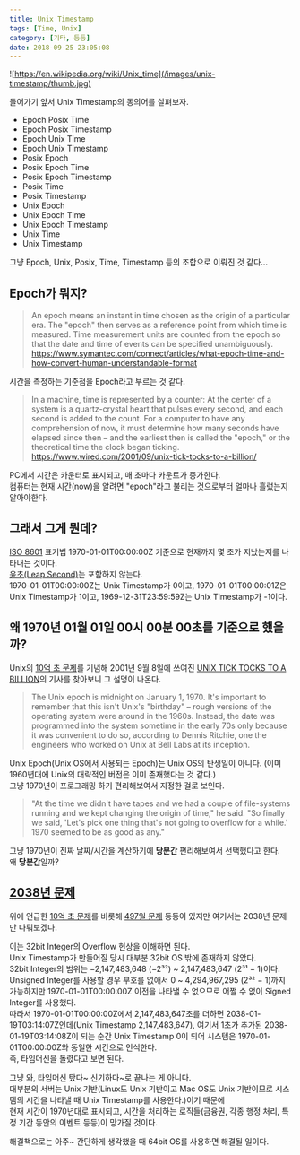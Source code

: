 ```yaml
---
title: Unix Timestamp
tags: [Time, Unix]
category: [기타, 등등]
date: 2018-09-25 23:05:08
---
```

![https://en.wikipedia.org/wiki/Unix_time](/images/unix-timestamp/thumb.jpg)

들어가기 앞서 Unix Timestamp의 동의어를 살펴보자.  

* Epoch Posix Time
* Epoch Posix Timestamp
* Epoch Unix Time
* Epoch Unix Timestamp
* Posix Epoch
* Posix Epoch Time
* Posix Epoch Timestamp
* Posix Time
* Posix Timestamp  
* Unix Epoch  
* Unix Epoch Time  
* Unix Epoch Timestamp  
* Unix Time  
* Unix Timestamp

그냥 Epoch, Unix, Posix, Time, Timestamp 등의 조합으로 이뤄진 것 같다...

## Epoch가 뭐지?
> An epoch means an instant in time chosen as the origin of a particular era. 
  The "epoch" then serves as a reference point from which time is measured. 
  Time measurement units are counted from the epoch so that the date and time of events can be specified unambiguously.
  https://www.symantec.com/connect/articles/what-epoch-time-and-how-convert-human-understandable-format
  
시간을 측정하는 기준점을 Epoch라고 부르는 것 같다.  

> In a machine, time is represented by a counter: At the center of a system is a quartz-crystal heart that pulses every second, and each second is added to the count. 
  For a computer to have any comprehension of now, it must determine how many seconds have elapsed since then – and the earliest then is called the "epoch," or the theoretical time the clock began ticking.
  https://www.wired.com/2001/09/unix-tick-tocks-to-a-billion/

PC에서 시간은 카운터로 표시되고, 매 초마다 카운트가 증가한다.  
컴퓨터는 현재 시간(now)을 알려면 "epoch"라고 불리는 것으로부터 얼마나 흘렀는지 알아야한다.

## 그래서 그게 뭔데?  
[ISO 8601](https://en.wikipedia.org/wiki/ISO_8601) 표기법 1970-01-01T00:00:00Z 기준으로 현재까지 몇 초가 지났는지를 나타내는 것이다.  
[윤초(Leap Second)](https://ko.wikipedia.org/wiki/%EC%9C%A4%EC%B4%88)는 포함하지 않는다.  
1970-01-01T00:00:00Z는 Unix Timestamp가 0이고, 1970-01-01T00:00:01Z은 Unix Timestamp가 1이고, 1969-12-31T23:59:59Z는 Unix Timestamp가 -1이다.  

## 왜 1970년 01월 01일 00시 00분 00초를 기준으로 했을까?
Unix의 [10억 초 문제](https://namu.wiki/w/10%EC%96%B5%20%EC%B4%88%20%EB%AC%B8%EC%A0%9C)를 기념해 2001년 9월 8일에 쓰여진 [UNIX TICK TOCKS TO A BILLION](https://www.wired.com/2001/09/unix-tick-tocks-to-a-billion/)의 기사를 찾아보니 그 설명이 나온다.  

> The Unix epoch is midnight on January 1, 1970. It's important to remember that this isn't Unix's "birthday" – rough versions of the operating system were around in the 1960s.
  Instead, the date was programmed into the system sometime in the early 70s only because it was convenient to do so, according to Dennis Ritchie, one the engineers who worked on Unix at Bell Labs at its inception.

Unix Epoch(Unix OS에서 사용되는 Epoch)는 Unix OS의 탄생일이 아니다. (이미 1960년대에 Unix의 대략적인 버전은 이미 존재했다는 것 같다.)  
그냥 1970년이 프로그래밍 하기 편리해보여서 지정한 걸로 보인다.
  
> "At the time we didn't have tapes and we had a couple of file-systems running and we kept changing the origin of time," he said.
  "So finally we said, 'Let's pick one thing that's not going to overflow for a while.' 1970 seemed to be as good as any."

그냥 1970년이 진짜 날짜/시간을 계산하기에 **당분간** 편리해보여서 선택했다고 한다.  
왜 **당분간**일까?

## [2038년 문제](https://namu.wiki/w/2038%EB%85%84%20%EB%AC%B8%EC%A0%9C)
위에 언급한 [10억 초 문제](https://namu.wiki/w/10%EC%96%B5%20%EC%B4%88%20%EB%AC%B8%EC%A0%9C)를 비롯해 [497일 문제](https://namu.wiki/w/497%EC%9D%BC%20%EB%AC%B8%EC%A0%9C) 등등이 있지만 여기서는 2038년 문제만 다뤄보겠다.  

이는 32bit Integer의 Overflow 현상을 이해하면 된다.  
Unix Timestamp가 만들어질 당시 대부분 32bit OS 밖에 존재하지 않았다.  
32bit Integer의 범위는 −2,147,483,648 (−2³²) ~ 2,147,483,647 (2³¹ − 1)이다.  
Unsigned Integer를 사용할 경우 부호를 없애서 0 ~ 4,294,967,295 (2³² − 1)까지 가능하지만 1970-01-01T00:00:00Z 이전을 나타낼 수 없으므로 어쩔 수 없이 Signed Integer를 사용했다.  
따라서 1970-01-01T00:00:00Z에서 2,147,483,647초를 더하면 2038-01-19T03:14:07Z인데(Unix Timestamp 2,147,483,647),
여기서 1초가 추가된 2038-01-19T03:14:08Z이 되는 순간 Unix Timestamp 0이 되어 시스템은 1970-01-01T00:00:00Z와 동일한 시간으로 인식한다.  
즉, 타임머신을 돌렸다고 보면 된다. 

그냥 와, 타임머신 탔다~ 신기하다~로 끝나는 게 아니다.  
대부분의 서버는 Unix 기반(Linux도 Unix 기반이고 Mac OS도 Unix 기반이므로 시스템의 시간을 나타낼 때 Unix Timestamp를 사용한다.)이기 때문에  
현재 시간이 1970년대로 표시되고, 시간을 처리하는 로직들(금융권, 각종 행정 처리, 특정 기간 동안의 이벤트 등등)이 망가질 것이다.  

해결책으로는 아주~ 간단하게 생각했을 때 64bit OS를 사용하면 해결될 일이다.
